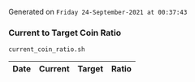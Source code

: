 Generated on `Friday 24-September-2021 at 00:37:43`

### Current to Target Coin Ratio
`current_coin_ratio.sh`

Date|Current|Target|Ratio
---|---|---|---
